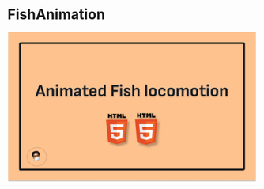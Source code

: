 # FishAnimation
 
![alt text](https://github.com/SameeraWijesooriya/FishAnimation/blob/main/img.png)
